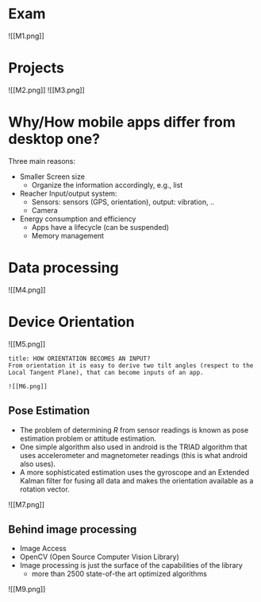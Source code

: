 # Exam
![[M1.png]]

# Projects
![[M2.png]]
![[M3.png]]

# Why/How mobile apps differ from desktop one?
Three main reasons: 
- Smaller Screen size 
	- Organize the information accordingly, e.g., list 
- Reacher Input/output system: 
	- Sensors: sensors (GPS, orientation), output: vibration, .. 
	- Camera 
- Energy consumption and efficiency 
	- Apps have a lifecycle (can be suspended) 
	- Memory management 

# Data processing
![[M4.png]]
# Device Orientation
![[M5.png]]

```ad-question
title: HOW ORIENTATION BECOMES AN INPUT?
From orientation it is easy to derive two tilt angles (respect to the Local Tangent Plane), that can become inputs of an app.

![[M6.png]]

```

## Pose Estimation
- The problem of determining $R$ from sensor readings is known as pose estimation problem or attitude estimation.
- One simple algorithm also used in android is the TRIAD algorithm that uses accelerometer and magnetometer readings (this is what android also uses). 
- A more sophisticated estimation uses the gyroscope and an Extended Kalman filter for fusing all data and makes the orientation available as a rotation vector.

![[M7.png]]

## Behind image processing
- Image Access 
- OpenCV (Open Source Computer Vision Library) 
- Image processing is just the surface of the capabilities of the library 
	- more than 2500 state-of-the art optimized algorithms

![[M9.png]]